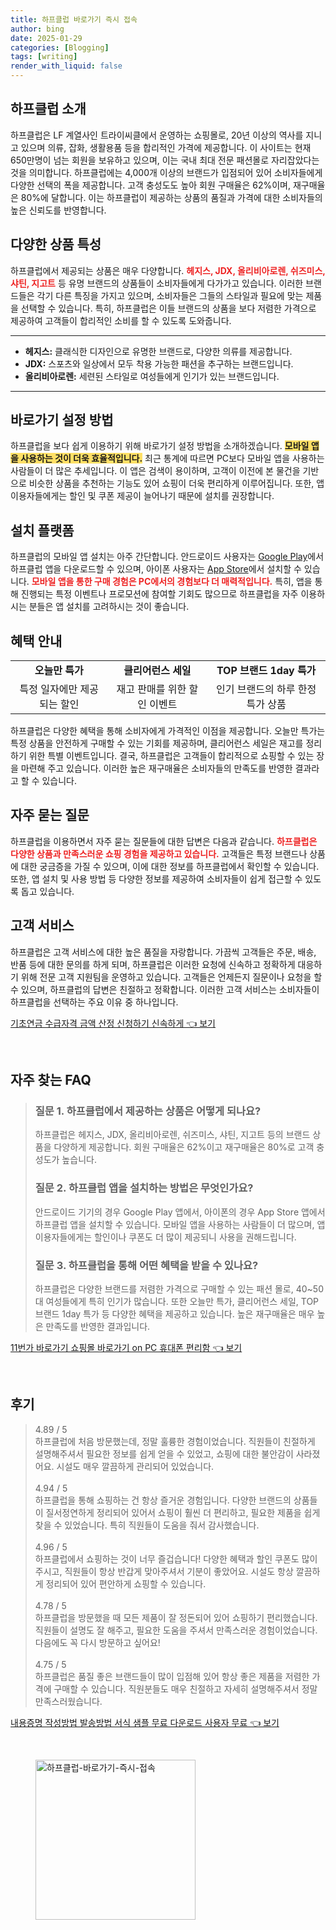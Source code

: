 ```yaml
---
title: 하프클럽 바로가기 즉시 접속
author: bing
date: 2025-01-29
categories: [Blogging]
tags: [writing]
render_with_liquid: false
---
```



<h2 id='하프클럽 소개'>하프클럽 소개</h2>

<p>하프클럽은 LF 계열사인 트라이씨클에서 운영하는 쇼핑몰로, 20년 이상의 역사를 지니고 있으며 의류, 잡화, 생활용품 등을 합리적인 가격에 제공합니다. 이 사이트는 현재 650만명이 넘는 회원을 보유하고 있으며, 이는 국내 최대 전문 패션몰로 자리잡았다는 것을 의미합니다. 하프클럽에는 4,000개 이상의 브랜드가 입점되어 있어 소비자들에게 다양한 선택의 폭을 제공합니다. 고객 충성도도 높아 회원 구매율은 62%이며, 재구매율은 80%에 달합니다. 이는 하프클럽이 제공하는 상품의 품질과 가격에 대한 소비자들의 높은 신뢰도를 반영합니다.</p>

<h2 id='다양한 상품 특성'>다양한 상품 특성</h2>

<p>하프클럽에서 제공되는 상품은 매우 다양합니다. <b><span style="color: #ee2323;">헤지스, JDX, 올리비아로렌, 쉬즈미스, 샤틴, 지고트</span></b> 등 유명 브랜드의 상품들이 소비자들에게 다가가고 있습니다. 이러한 브랜드들은 각기 다른 특징을 가지고 있으며, 소비자들은 그들의 스타일과 필요에 맞는 제품을 선택할 수 있습니다. 특히, 하프클럽은 이들 브랜드의 상품을 보다 저렴한 가격으로 제공하여 고객들이 합리적인 소비를 할 수 있도록 도와줍니다.</p>

<hr />

<ul>
    <li><b>헤지스:</b> 클래식한 디자인으로 유명한 브랜드로, 다양한 의류를 제공합니다.</li>
    <li><b>JDX:</b> 스포츠와 일상에서 모두 착용 가능한 패션을 추구하는 브랜드입니다.</li>
    <li><b>올리비아로렌:</b> 세련된 스타일로 여성들에게 인기가 있는 브랜드입니다.</li>
</ul>

<hr />

<h2 id='바로가기 설정 방법'>바로가기 설정 방법</h2>

<p>하프클럽을 보다 쉽게 이용하기 위해 바로가기 설정 방법을 소개하겠습니다. <b><span style="background-color: #ffe066;">모바일 앱을 사용하는 것이 더욱 효율적입니다.</span></b> 최근 통계에 따르면 PC보다 모바일 앱을 사용하는 사람들이 더 많은 추세입니다. 이 앱은 검색이 용이하며, 고객이 이전에 본 물건을 기반으로 비슷한 상품을 추천하는 기능도 있어 쇼핑이 더욱 편리하게 이루어집니다. 또한, 앱 이용자들에게는 할인 및 쿠폰 제공이 늘어나기 때문에 설치를 권장합니다.</p>

<h2 id='설치 플랫폼'>설치 플랫폼</h2>

<p>하프클럽의 모바일 앱 설치는 아주 간단합니다. 안드로이드 사용자는 <a href="https://play.google.com/store/apps/details?id=com.tricycle.halfclub">Google Play</a>에서 하프클럽 앱을 다운로드할 수 있으며, 아이폰 사용자는 <a href="https://apps.apple.com/app/id1234567890">App Store</a>에서 설치할 수 있습니다. <b><span style="color: #ee2323;">모바일 앱을 통한 구매 경험은 PC에서의 경험보다 더 매력적입니다.</span></b> 특히, 앱을 통해 진행되는 특정 이벤트나 프로모션에 참여할 기회도 많으므로 하프클럽을 자주 이용하시는 분들은 앱 설치를 고려하시는 것이 좋습니다.</p>

<h2 id='혜택 안내'>혜택 안내</h2>

<table>
    <tr>
        <td style="text-align: center; height: 17px;"><b>오늘만 특가</b></td>
        <td style="text-align: center; height: 17px;"><b>클리어런스 세일</b></td>
        <td style="text-align: center; height: 17px;"><b>TOP 브랜드 1day 특가</b></td>
    </tr>
    <tr>
        <td style="text-align: center;">특정 일자에만 제공되는 할인</td>
        <td style="text-align: center;">재고 판매를 위한 할인 이벤트</td>
        <td style="text-align: center;">인기 브랜드의 하루 한정 특가 상품</td>
    </tr>
</table>

<p>하프클럽은 다양한 혜택을 통해 소비자에게 가격적인 이점을 제공합니다. 오늘만 특가는 특정 상품을 안전하게 구매할 수 있는 기회를 제공하며, 클리어런스 세일은 재고를 정리하기 위한 특별 이벤트입니다. 결국, 하프클럽은 고객들이 합리적으로 쇼핑할 수 있는 장을 마련해 주고 있습니다. 이러한 높은 재구매율은 소비자들의 만족도를 반영한 결과라고 할 수 있습니다.</p>

<h2 id='자주 묻는 질문'>자주 묻는 질문</h2>

<p>하프클럽을 이용하면서 자주 묻는 질문들에 대한 답변은 다음과 같습니다. <b><span style="color: #ee2323;">하프클럽은 다양한 상품과 만족스러운 쇼핑 경험을 제공하고 있습니다.</span></b> 고객들은 특정 브랜드나 상품에 대한 궁금증을 가질 수 있으며, 이에 대한 정보를 하프클럽에서 확인할 수 있습니다. 또한, 앱 설치 및 사용 방법 등 다양한 정보를 제공하여 소비자들이 쉽게 접근할 수 있도록 돕고 있습니다.</p>

<h2 id='고객 서비스'>고객 서비스</h2>

<p>하프클럽은 고객 서비스에 대한 높은 품질을 자랑합니다. 가끔씩 고객들은 주문, 배송, 반품 등에 대한 문의를 하게 되며, 하프클럽은 이러한 요청에 신속하고 정확하게 대응하기 위해 전문 고객 지원팀을 운영하고 있습니다. 고객들은 언제든지 질문이나 요청을 할 수 있으며, 하프클럽의 답변은 친절하고 정확합니다. 이러한 고객 서비스는 소비자들이 하프클럽을 선택하는 주요 이유 중 하나입니다.</p>


<p><a class="click-button" title="기초연금 수급자격 금액 산정 신청하기 신속하게" href="https://afficreate.github.io/posts/%EA%B8%B0%EC%B4%88%EC%97%B0%EA%B8%88-%EC%88%98%EA%B8%89%EC%9E%90%EA%B2%A9-%EA%B8%88%EC%95%A1-%EC%82%B0%EC%A0%95-%EC%8B%A0%EC%B2%AD%ED%95%98%EA%B8%B0-%EC%8B%A0%EC%86%8D%ED%95%98%EA%B2%8C/" rel="dofollow">기초연금 수급자격 금액 산정 신청하기 신속하게 👈 보기</a></p><br>
<h2 id='자주_찾는_FAQ'>자주 찾는 FAQ</h2>
<div itemscope="" itemtype="https://schema.org/FAQPage"> 
<blockquote> 
<div itemscope="" itemprop="mainEntity" itemtype="https://schema.org/Question"> 
<h3 itemprop="name">질문 1. 하프클럽에서 제공하는 상품은 어떻게 되나요?</h3> 
<div itemscope="" itemprop="acceptedAnswer" itemtype="https://schema.org/Answer"> 
<span itemprop="text"> 
<p>하프클럽은 헤지스, JDX, 올리비아로렌, 쉬즈미스, 샤틴, 지고트 등의 브랜드 상품을 다양하게 제공합니다. 회원 구매율은 62%이고 재구매율은 80%로 고객 충성도가 높습니다.</p> 
</span> 
</div> 
</div> 

<div itemscope="" itemprop="mainEntity" itemtype="https://schema.org/Question"> 
<h3 itemprop="name">질문 2. 하프클럽 앱을 설치하는 방법은 무엇인가요?</h3> 
<div itemscope="" itemprop="acceptedAnswer" itemtype="https://schema.org/Answer"> 
<span itemprop="text"> 
<p>안드로이드 기기의 경우 Google Play 앱에서, 아이폰의 경우 App Store 앱에서 하프클럽 앱을 설치할 수 있습니다. 모바일 앱을 사용하는 사람들이 더 많으며, 앱 이용자들에게는 할인이나 쿠폰도 더 많이 제공되니 사용을 권해드립니다.</p> 
</span> 
</div> 
</div> 

<div itemscope="" itemprop="mainEntity" itemtype="https://schema.org/Question"> 
<h3 itemprop="name">질문 3. 하프클럽을 통해 어떤 혜택을 받을 수 있나요?</h3> 
<div itemscope="" itemprop="acceptedAnswer" itemtype="https://schema.org/Answer"> 
<span itemprop="text"> 
<p>하프클럽은 다양한 브랜드를 저렴한 가격으로 구매할 수 있는 패션 몰로, 40~50대 여성들에게 특히 인기가 많습니다. 또한 오늘만 특가, 클리어런스 세일, TOP 브랜드 1day 특가 등 다양한 혜택을 제공하고 있습니다. 높은 재구매율은 매우 높은 만족도를 반영한 결과입니다.</p> 
</span> 
</div> 
</div> 
</blockquote> 
</div>
<p><a class="click-button" title="11번가 바로가기 쇼핑몰 바로가기 on PC 휴대폰 편리함" href="https://afficreate.github.io/posts/11%EB%B2%88%EA%B0%80-%EB%B0%94%EB%A1%9C%EA%B0%80%EA%B8%B0-%EC%87%BC%ED%95%91%EB%AA%B0-%EB%B0%94%EB%A1%9C%EA%B0%80%EA%B8%B0-on-PC-%ED%9C%B4%EB%8C%80%ED%8F%B0-%ED%8E%B8%EB%A6%AC%ED%95%A8/" rel="dofollow">11번가 바로가기 쇼핑몰 바로가기 on PC 휴대폰 편리함 👈 보기</a></p><br>
<h2 id='후기'>후기</h2>
<div itemscope itemtype="https://schema.org/Product">
  <blockquote>
  <div itemprop="review" itemscope itemtype="https://schema.org/Review">
      <div itemprop="reviewRating" itemscope itemtype="https://schema.org/Rating"> <span itemprop="ratingValue">4.89</span> / <span itemprop="bestRating">5</span> </div>
      <span itemprop="reviewBody">하프클럽에 처음 방문했는데, 정말 훌륭한 경험이었습니다. 직원들이 친절하게 설명해주셔서 필요한 정보를 쉽게 얻을 수 있었고, 쇼핑에 대한 불안감이 사라졌어요. 시설도 매우 깔끔하게 관리되어 있었습니다.</span>
  </div>
  <br>
  <div itemprop="review" itemscope itemtype="https://schema.org/Review">
      <div itemprop="reviewRating" itemscope itemtype="https://schema.org/Rating"> <span itemprop="ratingValue">4.94</span> / <span itemprop="bestRating">5</span> </div>
      <span itemprop="reviewBody">하프클럽을 통해 쇼핑하는 건 항상 즐거운 경험입니다. 다양한 브랜드의 상품들이 질서정연하게 정리되어 있어서 쇼핑이 훨씬 더 편리하고, 필요한 제품을 쉽게 찾을 수 있었습니다. 특히 직원들이 도움을 줘서 감사했습니다.</span>
  </div>
  <br>
  <div itemprop="review" itemscope itemtype="https://schema.org/Review">
      <div itemprop="reviewRating" itemscope itemtype="https://schema.org/Rating"> <span itemprop="ratingValue">4.96</span> / <span itemprop="bestRating">5</span> </div>
      <span itemprop="reviewBody">하프클럽에서 쇼핑하는 것이 너무 즐겁습니다! 다양한 혜택과 할인 쿠폰도 많이 주시고, 직원들이 항상 반갑게 맞아주셔서 기분이 좋았어요. 시설도 항상 깔끔하게 정리되어 있어 편안하게 쇼핑할 수 있습니다.</span>
  </div>
  <br>
  <div itemprop="review" itemscope itemtype="https://schema.org/Review">
      <div itemprop="reviewRating" itemscope itemtype="https://schema.org/Rating"> <span itemprop="ratingValue">4.78</span> / <span itemprop="bestRating">5</span> </div>
      <span itemprop="reviewBody">하프클럽을 방문했을 때 모든 제품이 잘 정돈되어 있어 쇼핑하기 편리했습니다. 직원들이 설명도 잘 해주고, 필요한 도움을 주셔서 만족스러운 경험이었습니다. 다음에도 꼭 다시 방문하고 싶어요!</span>
  </div>
  <br>
  <div itemprop="review" itemscope itemtype="https://schema.org/Review">
      <div itemprop="reviewRating" itemscope itemtype="https://schema.org/Rating"> <span itemprop="ratingValue">4.75</span> / <span itemprop="bestRating">5</span> </div>
      <span itemprop="reviewBody">하프클럽은 품질 좋은 브랜드들이 많이 입점해 있어 항상 좋은 제품을 저렴한 가격에 구매할 수 있습니다. 직원분들도 매우 친절하고 자세히 설명해주셔서 정말 만족스러웠습니다.</span>
  </div>
  </blockquote>
</div>
<p><a class="click-button" title="내용증명 작성방법 발송방법 서식 샘플 무료 다운로드 사용자 무료" href="https://afficreate.github.io/posts/%EB%82%B4%EC%9A%A9%EC%A6%9D%EB%AA%85-%EC%9E%91%EC%84%B1%EB%B0%A9%EB%B2%95-%EB%B0%9C%EC%86%A1%EB%B0%A9%EB%B2%95-%EC%84%9C%EC%8B%9D-%EC%83%98%ED%94%8C-%EB%AC%B4%EB%A3%8C-%EB%8B%A4%EC%9A%B4%EB%A1%9C%EB%93%9C-%EC%82%AC%EC%9A%A9%EC%9E%90-%EB%AC%B4%EB%A3%8C/" rel="dofollow">내용증명 작성방법 발송방법 서식 샘플 무료 다운로드 사용자 무료 👈 보기</a></p><br>
<figure class="image"><img src="https://afficreate.github.io/assets/img/thumbnail/하프클럽-바로가기-즉시-접속.webp" alt="하프클럽-바로가기-즉시-접속" width="256" height="256"></figure>